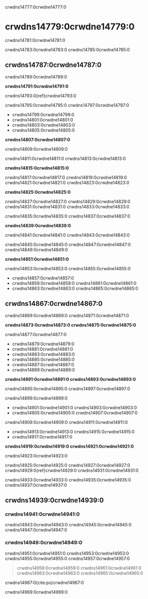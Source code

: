 crwdns14777:0crwdne14777:0
# crwdns14779:0crwdne14779:0

crwdns14781:0crwdne14781:0

crwdns14783:0crwdne14783:0 crwdns14785:0crwdne14785:0

## crwdns14787:0crwdne14787:0

crwdns14789:0crwdne14789:0

**crwdns14791:0crwdne14791:0**

crwdns14793:0{ref}crwdne14793:0

crwdns14795:0crwdne14795:0 crwdns14797:0crwdne14797:0
  - crwdns14799:0crwdne14799:0
  - crwdns14801:0crwdne14801:0
  - crwdns14803:0crwdne14803:0
  - crwdns14805:0crwdne14805:0

**crwdns14807:0crwdne14807:0**

crwdns14809:0crwdne14809:0

crwdns14811:0crwdne14811:0 crwdns14813:0crwdne14813:0

**crwdns14815:0crwdne14815:0**

crwdns14817:0crwdne14817:0 crwdns14819:0crwdne14819:0 crwdns14821:0crwdne14821:0 crwdns14823:0crwdne14823:0

**crwdns14825:0crwdne14825:0**

crwdns14827:0crwdne14827:0 crwdns14829:0crwdne14829:0 crwdns14831:0crwdne14831:0 crwdns14833:0crwdne14833:0

crwdns14835:0crwdne14835:0 crwdns14837:0crwdne14837:0

**crwdns14839:0crwdne14839:0**

crwdns14841:0crwdne14841:0 crwdns14843:0crwdne14843:0

crwdns14845:0crwdne14845:0 crwdns14847:0crwdne14847:0 crwdns14849:0crwdne14849:0

**crwdns14851:0crwdne14851:0**

crwdns14853:0crwdne14853:0 crwdns14855:0crwdne14855:0
- crwdns14857:0crwdne14857:0
- crwdns14859:0crwdne14859:0 crwdns14861:0crwdne14861:0
- crwdns14863:0crwdne14863:0 crwdns14865:0crwdne14865:0

## crwdns14867:0crwdne14867:0

crwdns14869:0crwdne14869:0 crwdns14871:0crwdne14871:0

**crwdns14873:0crwdne14873:0 crwdns14875:0crwdne14875:0**

crwdns14877:0crwdne14877:0

- crwdns14879:0crwdne14879:0
- crwdns14881:0crwdne14881:0
- crwdns14883:0crwdne14883:0
- crwdns14885:0crwdne14885:0
- crwdns14887:0crwdne14887:0
- crwdns14889:0crwdne14889:0

**crwdns14891:0crwdne14891:0 crwdns14893:0crwdne14893:0**

crwdns14895:0crwdne14895:0 crwdns14897:0crwdne14897:0

crwdns14899:0crwdne14899:0
- crwdns14901:0crwdne14901:0 crwdns14903:0crwdne14903:0
- crwdns14905:0crwdne14905:0 crwdns14907:0crwdne14907:0

crwdns14909:0crwdne14909:0 crwdns14911:0crwdne14911:0
- crwdns14913:0crwdne14913:0 crwdns14915:0crwdne14915:0
- crwdns14917:0crwdne14917:0

**crwdns14919:0crwdne14919:0 crwdns14921:0crwdne14921:0**

crwdns14923:0crwdne14923:0

crwdns14925:0crwdne14925:0 crwdns14927:0crwdne14927:0 crwdns14929:0{ref}crwdne14929:0 crwdns14931:0crwdne14931:0

crwdns14933:0crwdne14933:0 crwdns14935:0crwdne14935:0 crwdns14937:0crwdne14937:0


## crwdns14939:0crwdne14939:0

### crwdns14941:0crwdne14941:0

crwdns14943:0crwdne14943:0 crwdns14945:0crwdne14945:0 crwdns14947:0crwdne14947:0

### crwdns14949:0crwdne14949:0

crwdns14951:0crwdne14951:0 crwdns14953:0crwdne14953:0 crwdns14955:0crwdne14955:0 crwdns14957:0crwdne14957:0

> crwdns14959:0crwdne14959:0 crwdns14961:0crwdne14961:0 crwdns14963:0crwdne14963:0 crwdns14965:0crwdne14965:0

crwdns14967:0{cite:ps}crwdne14967:0

crwdns14969:0crwdne14969:0
